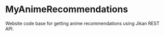 # MyAnimeRecommendations

Website code base for getting anime recommendations using Jikan REST API.
